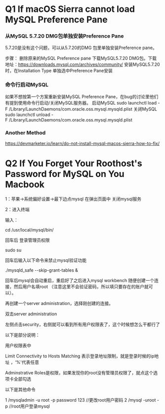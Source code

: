 # Q1 If macOS Sierra cannot load MySQL Preference Pane

### 从MySQL 5.7.20 DMG包单独安装Preference Pane

5.7.20是没有这个问题，可以从5.7.20的DMG 包里单独安装Preference pane。

步骤：
删除原来的MySQL Preference pane
下载MySQL5.7.20 DMG包。下载地址：https://downloads.mysql.com/archives/community/
安装MySQL5.7.20时，在Installation Type 单独选中Preference Pane安装

### 命令行启动MySQL
如果不想按第一个方案重新安装MySQL Preference Pane，在bug的讨论里他们有提到使用命令行启动/关闭MySQL服务器。
启动MySQL
sudo launchctl load -F /Library/LaunchDaemons/com.oracle.oss.mysql.mysqld.plist
关闭MySQL
sudo launchctl unload -F /Library/LaunchDaemons/com.oracle.oss.mysql.mysqld.plist

### Another Method
https://devmarketer.io/learn/do-not-install-mysql-macos-sierra-how-to-fix/


# Q2 If You Forget Your Roothost's Password for MySQL on You Macbook

1：苹果->系统偏好设置->最下边点mysql 在弹出页面中 关闭mysql服务

2：进入终端

输入：

cd /usr/local/mysql/bin/

回车后 登录管理员权限

sudo su

回车后输入以下命令来禁止mysql验证功能

./mysqld_safe --skip-grant-tables &

回车后mysql会自动重启，重启好了之后进入mysql workbench 随便创建一个连接，然后用户名填root （注意这里不会验证密码，所以填只要存在的账户就可以）。

再创建一个server administration，选择刚创建的连接。

双击server administration

左侧点击security，右侧就可以看到所有用户权限表了，这个时候想怎么干都行了

以下是部分说明：

用户权限表中

Limit Connectivity to Hosts Matching 表示登录地址限制，就是登录时候的ip地址 ，‘%'代表任意

Adminstrative Roles是权限，如果发现你的root没有管理员权限了，就点这个选项卡全部勾选

以下是其他命令

1 /mysqladmin -u root -p password 123 //更改root用户密码
2 /mysql -uroot -p //root用户登录mysql



